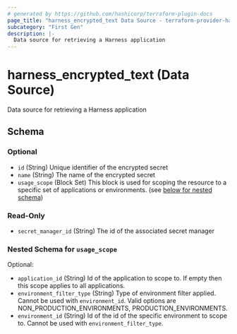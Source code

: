 ```yaml
---
# generated by https://github.com/hashicorp/terraform-plugin-docs
page_title: "harness_encrypted_text Data Source - terraform-provider-harness"
subcategory: "First Gen"
description: |-
  Data source for retrieving a Harness application
---
```


# harness_encrypted_text (Data Source)

Data source for retrieving a Harness application



<!-- schema generated by tfplugindocs -->
## Schema

### Optional

- `id` (String) Unique identifier of the encrypted secret
- `name` (String) The name of the encrypted secret
- `usage_scope` (Block Set) This block is used for scoping the resource to a specific set of applications or environments. (see [below for nested schema](#nestedblock--usage_scope))

### Read-Only

- `secret_manager_id` (String) The id of the associated secret manager

<a id="nestedblock--usage_scope"></a>
### Nested Schema for `usage_scope`

Optional:

- `application_id` (String) Id of the application to scope to. If empty then this scope applies to all applications.
- `environment_filter_type` (String) Type of environment filter applied. Cannot be used with `environment_id`. Valid options are NON_PRODUCTION_ENVIRONMENTS, PRODUCTION_ENVIRONMENTS.
- `environment_id` (String) Id of the id of the specific environment to scope to. Cannot be used with `environment_filter_type`.


